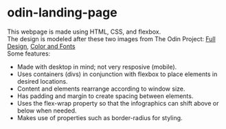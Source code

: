 # odin-landing-page

This webpage is made using HTML, CSS, and flexbox.  
The design is modeled after these two images from The Odin Project: [Full Design](/design/odin-project.png), [Color and Fonts](/design/colors_and_stuff.png)  
Some features:  
  * Made with desktop in mind; not very resposive (mobile).
  * Uses containers (divs) in conjunction with flexbox to place elements in desired locations.
  * Content and elements rearrange according to window size.
  * Has padding and margin to create spacing between elements.
  * Uses the flex-wrap property so that the infographics can shift above or below when needed.
  * Makes use of properties such as border-radius for styling.
